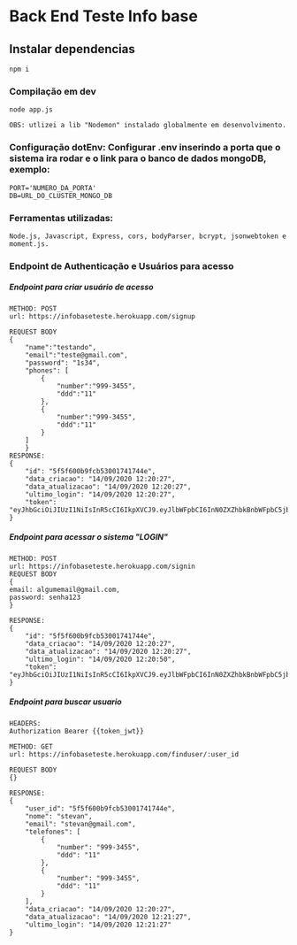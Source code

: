 # Back End Teste Info base

## Instalar dependencias
```
npm i
```

### Compilação em dev
```
node app.js 

OBS: utlizei a lib "Nodemon" instalado globalmente em desenvolvimento.

```
### Configuração dotEnv: Configurar .env inserindo a porta que o sistema ira rodar e o link para o banco de dados mongoDB, exemplo:
```
PORT='NUMERO_DA_PORTA'
DB=URL_DO_CLUSTER_MONGO_DB
```

### Ferramentas utilizadas:
```
Node.js, Javascript, Express, cors, bodyParser, bcrypt, jsonwebtoken e moment.js.
```

### Endpoint de Authenticação e Usuários para acesso

##### Endpoint para criar usuário de acesso
```
METHOD: POST
url: https://infobaseteste.herokuapp.com/signup

REQUEST BODY 
{
    "name":"testando",
    "email":"teste@gmail.com",
    "password": "1s34",
    "phones": [
        {
            "number":"999-3455",
            "ddd":"11"
        },
        {
            "number":"999-3455",
            "ddd":"11"
        }
    ]
    }
RESPONSE:
{
    "id": "5f5f600b9fcb53001741744e",
    "data_criacao": "14/09/2020 12:20:27",
    "data_atualizacao": "14/09/2020 12:20:27",
    "ultimo_login": "14/09/2020 12:20:27",
    "token": "eyJhbGciOiJIUzI1NiIsInR5cCI6IkpXVCJ9.eyJlbWFpbCI6InN0ZXZhbkBnbWFpbC5jb20iLCJpYXQiOjE2MDAwODYwMjd9.F_fUOqBgxLTl7Od1ibS1h4h3g8hkLG4NGtpGLrCmqDc"
}
```
##### Endpoint para acessar o sistema "LOGIN"
```
METHOD: POST
url: https://infobaseteste.herokuapp.com/signin
REQUEST BODY 
{
email: algumemail@gmail.com,
password: senha123
}

RESPONSE:
{
    "id": "5f5f600b9fcb53001741744e",
    "data_criacao": "14/09/2020 12:20:27",
    "data_atualizacao": "14/09/2020 12:20:27",
    "ultimo_login": "14/09/2020 12:20:50",
    "token": "eyJhbGciOiJIUzI1NiIsInR5cCI6IkpXVCJ9.eyJlbWFpbCI6InN0ZXZhbkBnbWFpbC5jb20iLCJpYXQiOjE2MDAwODYwMjd9.F_fUOqBgxLTl7Od1ibS1h4h3g8hkLG4NGtpGLrCmqDc"
}
```
##### Endpoint para buscar usuario
```
HEADERS:
Authorization Bearer {{token_jwt}}

METHOD: GET
url: https://infobaseteste.herokuapp.com/finduser/:user_id

REQUEST BODY 
{}

RESPONSE:
{
    "user_id": "5f5f600b9fcb53001741744e",
    "nome": "stevan",
    "email": "stevan@gmail.com",
    "telefones": [
        {
            "number": "999-3455",
            "ddd": "11"
        },
        {
            "number": "999-3455",
            "ddd": "11"
        }
    ],
    "data_criacao": "14/09/2020 12:20:27",
    "data_atualizacao": "14/09/2020 12:21:27",
    "ultimo_login": "14/09/2020 12:21:27"
}
```




